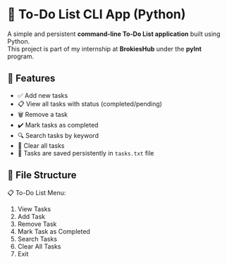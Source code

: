 # 📝 To-Do List CLI App (Python)

A simple and persistent **command-line To-Do List application** built using Python.  
This project is part of my internship at **BrokiesHub** under the **pyInt** program.

## 🚀 Features

- ✅ Add new tasks
- 📋 View all tasks with status (completed/pending)
- 🗑️ Remove a task
- ✔️ Mark tasks as completed
- 🔍 Search tasks by keyword
- 🧹 Clear all tasks
- 💾 Tasks are saved persistently in `tasks.txt` file

## 📂 File Structure

📋 To-Do List Menu:
1. View Tasks
2. Add Task
3. Remove Task
4. Mark Task as Completed
5. Search Tasks
6. Clear All Tasks
7. Exit
